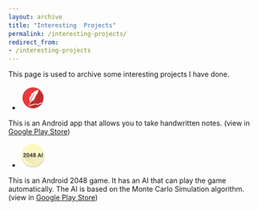```yaml
---
layout: archive
title: "Interesting  Projects"
permalink: /interesting-projects/
redirect_from:
- /interesting-projects
---
```


This page is used to archive some interesting projects I have done.

- [<img src="../images/handwriting-note-icon.webp" width="50">]()

This is an Android app that allows you to take handwritten notes. (view in [Google Play Store](https://play.google.com/store/apps/details?id=com.lyk.immersivenote))

- [<img src="../images/2048-ai-icon.webp" width="50">](https://play.google.com/store/apps/details?id=com.lyk.ai_2048)

This is an Android 2048 game. It has an AI that can play the game automatically. The AI is based on the Monte Carlo Simulation algorithm. (view in [Google Play Store](https://play.google.com/store/apps/details?id=com.lyk.ai_2048))



